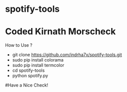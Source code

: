 # spotify-tools
# Coded Kirnath Morscheck

How to Use ? 
- git clone https://github.com/indrha7x/spotify-tools.git
- sudo pip install colorama
- sudo pip install termcolor
- cd spotify-tools
- python spotify.py

#Have a Nice Check!
